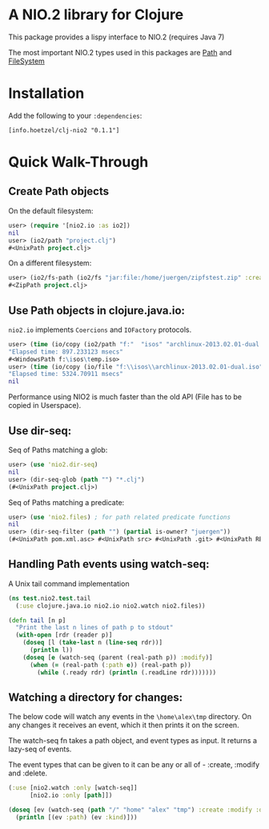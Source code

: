 A NIO.2 library for Clojure
===========================

This package provides a lispy interface to NIO.2 (requires Java 7)

The most important NIO.2 types used in this packages are [Path][] and [FileSystem][]


Installation
============

Add the following to your `:dependencies`:

    [info.hoetzel/clj-nio2 "0.1.1"]


Quick Walk-Through
==================

Create Path objects
-------------------

On the default filesystem:

```clj
user> (require '[nio2.io :as io2])
nil
user> (io2/path "project.clj")
#<UnixPath project.clj>
```

On a different filesystem:

```clj
user> (io2/fs-path (io2/fs "jar:file:/home/juergen/zipfstest.zip" :create true) "project.clj")
#<ZipPath project.clj>
```

Use Path objects in clojure.java.io:
------------------------------------

`nio2.io` implements `Coercions` and `IOFactory` protocols.

```clj
user> (time (io/copy (io2/path "f:"  "isos" "archlinux-2013.02.01-dual.iso") (io2/path "f:" "isos" "temp.iso")))
"Elapsed time: 897.233123 msecs"
#<WindowsPath f:\isos\temp.iso>
user> (time (io/copy (io/file "f:\\isos\\archlinux-2013.02.01-dual.iso") (io/file "f:\\isos\\temp.iso")))
"Elapsed time: 5324.70911 msecs"
nil
```

Performance using NIO2 is much faster than the old API (File has to be copied in Userspace).


[Path]: http://docs.oracle.com/javase/7/docs/api/java/nio/file/Path.html
[FileSystem]: http://docs.oracle.com/javase/7/docs/api/java/nio/file/FileSystem.html


Use dir-seq:
------------

Seq of Paths matching a glob:

```clj
user> (use 'nio2.dir-seq)
nil
user> (dir-seq-glob (path "") "*.clj")
(#<UnixPath project.clj>)
```

Seq of Paths matching a predicate:

```clj
user> (use 'nio2.files) ; for path related predicate functions
nil
user> (dir-seq-filter (path "") (partial is-owner? "juergen"))
(#<UnixPath pom.xml.asc> #<UnixPath src> #<UnixPath .git> #<UnixPath README.md> #<UnixPath target> #<UnixPath project.clj> #<UnixPath pom.xml>)
```


Handling Path events using watch-seq:
-------------------------------------

A Unix tail command implementation

```clj
(ns test.nio2.test.tail
  (:use clojure.java.io nio2.io nio2.watch nio2.files))

(defn tail [n p]
  "Print the last n lines of path p to stdout"
  (with-open [rdr (reader p)]
    (doseq [l (take-last n (line-seq rdr))]
      (println l))
    (doseq [e (watch-seq (parent (real-path p)) :modify)]
      (when (= (real-path (:path e)) (real-path p))
        (while (.ready rdr) (println (.readLine rdr)))))))
```

Watching a directory for changes:
---------------------------------

The below code will watch any events in the `\home\alex\tmp` directory. On any changes it receives an event, which it then prints it on the screen.

The watch-seq fn takes a path object, and event types as input. It returns a lazy-seq of events.

The event types that can be given to it can be any or all of - :create, :modify and :delete.

```clj
(:use [nio2.watch :only [watch-seq]]
      [nio2.io :only [path]])

(doseq [ev (watch-seq (path "/" "home" "alex" "tmp") :create :modify :delete)]
  (println [(ev :path) (ev :kind)]))

```
